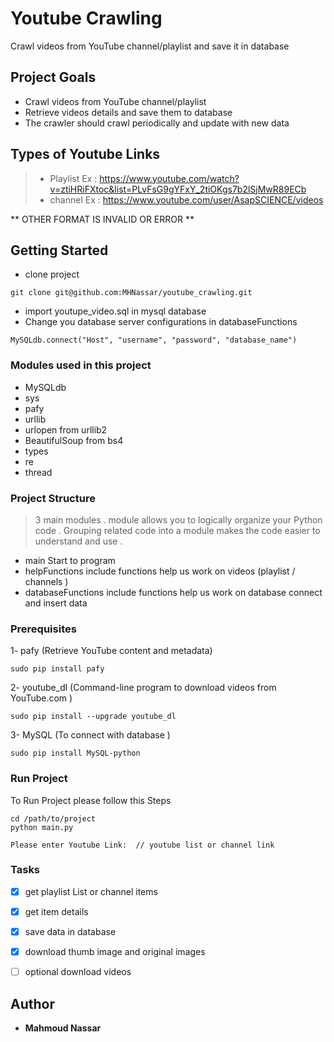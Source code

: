 # Youtube Crawling

Crawl videos from YouTube channel/playlist  and save it in database

## Project Goals

* Crawl videos from YouTube channel/playlist
* Retrieve videos details and save them to database
* The crawler should crawl periodically and update with new data

## Types of Youtube Links

> * Playlist Ex : https://www.youtube.com/watch?v=ztiHRiFXtoc&list=PLvFsG9gYFxY_2tiOKgs7b2lSjMwR89ECb
> * channel  Ex : https://www.youtube.com/user/AsapSCIENCE/videos

** OTHER FORMAT IS INVALID OR ERROR **


## Getting Started

* clone project

```
git clone git@github.com:MHNassar/youtube_crawling.git

```
* import youtupe_video.sql in mysql database
* Change you database server configurations in databaseFunctions

```
MySQLdb.connect("Host", "username", "password", "database_name")

```




### Modules used in this project
- MySQLdb
- sys
- pafy
- urllib
- urlopen from urllib2
- BeautifulSoup from bs4
- types
- re
- thread

### Project Structure

> 3 main modules . module allows you to logically organize your Python code .
Grouping related code into a module makes the code easier to understand and use .

* main Start to program
* helpFunctions include functions help us work on videos (playlist / channels )
* databaseFunctions include functions help us work on database  connect and insert data

### Prerequisites

1- pafy (Retrieve YouTube content and metadata)

```
sudo pip install pafy

```
2- youtube_dl (Command-line program to download videos from YouTube.com )

```
sudo pip install --upgrade youtube_dl

```
3- MySQL (To connect with database )

```
sudo pip install MySQL-python

```
### Run Project
To Run Project please follow this Steps
```
cd /path/to/project
python main.py

Please enter Youtube Link:  // youtube list or channel link

```
### Tasks

- [x] get playlist List or channel  items
- [x] get item details
- [x] save data in database
- [x] download thumb image and original images
- [ ] optional download videos


## Author

* **Mahmoud Nassar**

